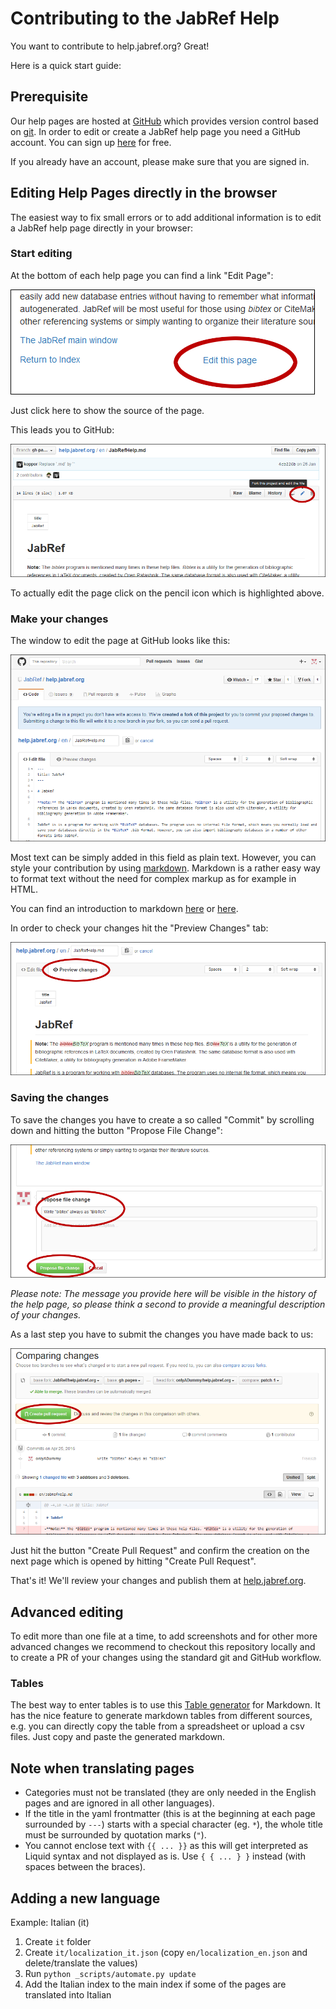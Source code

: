 # Contributing to the JabRef Help

You want to contribute to help.jabref.org? Great! 

Here is a quick start guide:


## Prerequisite

Our help pages are hosted at [GitHub](https://www.github.com) which provides version control based on [git](https://git-scm.com/). In order to edit or create a JabRef help page you need a GitHub account. You can sign up [here](https://github.com/join) for free.

If you already have an account, please make sure that you are signed in.

## Editing Help Pages directly in the browser

The easiest way to fix small errors or to add additional information is to edit a JabRef help page directly in your browser:


### Start editing

At the bottom of each help page you can find a link "Edit Page":

![Click on Edit Page](en/images/screenshot-edit-link.png)

Just click here to show the source of the page.

This leads you to GitHub:

![Click on the pencil icon](en/images/screenshot-edit-pencil.png)

To actually edit the page click on the pencil icon which is highlighted above.


### Make your changes

The window to edit the page at GitHub looks like this:

![Edit view at GitHub](en/images/screenshot-edit-page.png)

Most text can be simply added in this field as plain text. 
However, you can style your contribution by using [markdown](https://daringfireball.net/projects/markdown/). Markdown is a rather easy way to format text without the need for complex markup as for example in HTML.

You can find an introduction to markdown [here](https://daringfireball.net/projects/markdown/) or [here](https://guides.github.com/features/mastering-markdown/).

In order to check your changes hit the "Preview Changes" tab:

![Edit view at GitHub](en/images/screenshot-edit-preview.png)


### Saving the changes

To save the changes you have to create a so called "Commit" by scrolling down and hitting the button "Propose File Change":

![Save changes](en/images/screenshot-edit-commit.png)

*Please note: The message you provide here will be visible in the history of the help page, so please think a second to provide a meaningful description of your changes.*

As a last step you have to submit the changes you have made back to us:

![Create Pull Request](en/images/screenshot-edit-pullRequest.png)

Just hit the button "Create Pull Request" and confirm the creation on the next page which is opened by hitting "Create Pull Request".

That's it! We'll review your changes and publish them at [help.jabref.org](http://help.jabref.org).


## Advanced editing

To edit more than one file at a time, to add screenshots and for other more advanced changes we recommend to checkout this repository locally and to create a PR of your changes using the standard git and GitHub workflow.


### Tables

The best way to enter tables is to use this [Table generator](http://www.tablesgenerator.com/markdown_tables) for Markdown.
It has the nice feature to generate markdown tables from different sources, e.g. you can directly copy the table from a spreadsheet or upload a csv files. Just copy and paste the generated markdown.


## Note when translating pages

 - Categories must not be translated (they are only needed in the English pages and are ignored in all other languages).
 - If the title in the yaml frontmatter (this is at the beginning at each page surrounded by `---`) starts with a special character (eg. `*`), the whole title must be surrounded by quotation marks (`"`).
 - You cannot enclose text with `{{ ... }}` as this will get interpreted as Liquid syntax and not displayed as is. Use `{ { ... } }` instead (with spaces between the braces).


## Adding a new language

Example: Italian (it)

1. Create `it` folder
2. Create `it/localization_it.json` (copy `en/localization_en.json` and delete/translate the values)
3. Run `python _scripts/automate.py update`
4. Add the Italian index to the main index if some of the pages are translated into Italian
